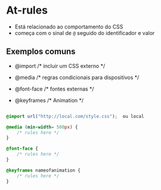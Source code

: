 # At-rules

* Está relacionado ao comportamento do CSS
* começa com o sinal de `@` seguido do identificador e valor

## Exemplos comuns

- @import        /* incluir um CSS externo */

- @media         /* regras condicionais para dispositivos */

- @font-face     /* fontes externas */

- @keyframes     /* Animation */

```css

@import url("http://local.com/style.css");  ou local

@media (min-width= 500px) {
    /* rules here */
}

@font-face {
    /* rules here */
}

@keyframes nameofanimation {
    /* rules here */
}

```